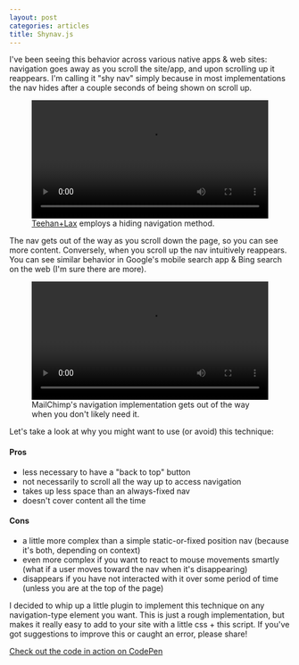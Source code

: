 ```yaml
---
layout: post
categories: articles
title: Shynav.js
---
```


I've been seeing this behavior across various native apps & web sites: navigation goes away as you scroll the site/app, and upon scrolling up it reappears. I'm calling it "shy nav" simply because in most implementations the nav hides after a couple seconds of being shown on scroll up.

<figure>
  <video width="100%" height="auto" controls>
    <source src="/assets/images/teehan.m4v" type="video/mp4">
    Your browser does not support the video tag.
  </video>
  <figcaption><a href="http://www.teehanlax.com/about/" target="_blank">Teehan+Lax</a> employs a hiding navigation method.</figcaption>
</figure>

The nav gets out of the way as you scroll down the page, so you can see more content. Conversely, when you scroll up the nav intuitively reappears. You can see similar behavior in Google's mobile search app & Bing search on the web (I'm sure there are more).

<figure>
  <video width="100%" height="auto" controls>
    <source src="/assets/images/mailchimp.m4v" type="video/mp4">
    Your browser does not support the video tag.
  </video>
  <figcaption>MailChimp's navigation implementation gets out of the way when you don't likely need it.</figcaption>
</figure>

Let's take a look at why you might want to use (or avoid) this technique:

#### Pros

- less necessary to have a "back to top" button
- not necessarily to scroll all the way up to access navigation
- takes up less space than an always-fixed nav
- doesn't cover content all the time

#### Cons

- a little more complex than a simple static-or-fixed position nav (because it's both, depending on context)
- even more complex if you want to react to mouse movements smartly (what if a user moves toward the nav when it's disappearing)
- disappears if you have not interacted with it over some period of time (unless you are at the top of the page)

I decided to whip up a little plugin to implement this technique on any navigation-type element you want. This is just a rough implementation, but makes it really easy to add to your site with a little css + this script. If you've got suggestions to improve this or caught an error, please share!

<script src="https://gist.github.com/mshwery/6196998.js"></script>

<a href="http://codepen.io/mshwery/pen/FwmJb" class="codepen" target="_blank">Check out the code in action on CodePen</a>
